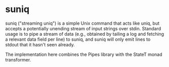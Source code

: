 suniq
=====

suniq ("streaming uniq") is a simple Unix command that acts like uniq, but accepts a potentially unending stream of input strings over stdin. Standard usage is to pipe a stream of data (e.g., obtained by tailing a log and fetching a relevant data field per line) to suniq, and suniq will only emit lines to stdout that it hasn't seen already.

The implementation here combines the Pipes library with the StateT monad transformer.

